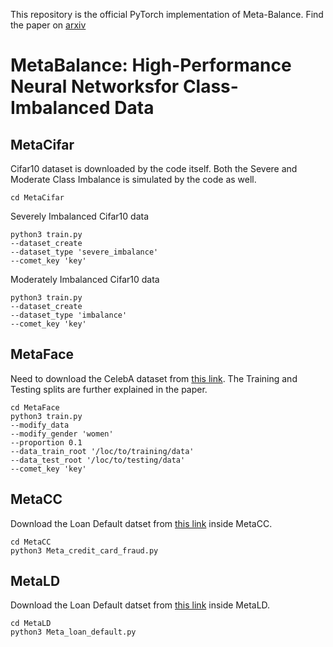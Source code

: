 This repository is the official PyTorch implementation of Meta-Balance. Find the paper on [arxiv](https://arxiv.org/abs/2106.09643)

# MetaBalance: High-Performance Neural Networksfor Class-Imbalanced Data


## MetaCifar

Cifar10 dataset is downloaded by the code itself.
Both the Severe and Moderate Class Imbalance is simulated by the code as well.

```
cd MetaCifar
```

Severely Imbalanced Cifar10 data
```
python3 train.py 
--dataset_create 
--dataset_type 'severe_imbalance' 
--comet_key 'key' 
```

Moderately Imbalanced Cifar10 data
```
python3 train.py 
--dataset_create 
--dataset_type 'imbalance' 
--comet_key 'key'
```

## MetaFace
Need to download the CelebA dataset from [this link](https://mmlab.ie.cuhk.edu.hk/projects/CelebA.html).
The Training and Testing splits are further explained in the paper.
```
cd MetaFace
python3 train.py 
--modify_data 
--modify_gender 'women' 
--proportion 0.1 
--data_train_root '/loc/to/training/data' 
--data_test_root '/loc/to/testing/data' 
--comet_key 'key'
```

## MetaCC
Download the Loan Default datset from [this link](https://www.kaggle.com/c/1056lab-credit-card-fraud-detection) inside MetaCC.
```
cd MetaCC 
python3 Meta_credit_card_fraud.py 
```

## MetaLD
Download the Loan Default datset from [this link](https://www.kaggle.com/sarahvch/predicting-who-pays-back-loans) inside MetaLD.
```
cd MetaLD 
python3 Meta_loan_default.py 
```
